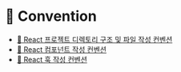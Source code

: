 # 🔖 Convention

- [📁 React 프로젝트 디렉토리 구조 및 파일 작성 컨벤션](convention.directory.md)
- [🧱 React 컴포넌트 작성 컨벤션](convention.component.md)
- [🎣 React 훅 작성 컨벤션](convention.hook.md)